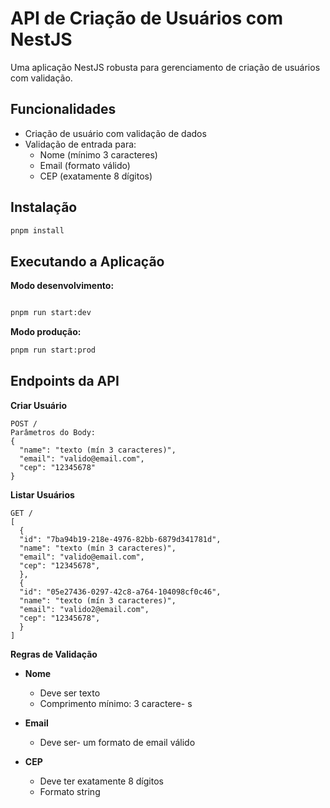 # API de Criação de Usuários com NestJS

Uma aplicação NestJS robusta para gerenciamento de criação de usuários com validação.

## Funcionalidades

- Criação de usuário com validação de dados
- Validação de entrada para:
  - Nome (mínimo 3 caracteres)
  - Email (formato válido)
  - CEP (exatamente 8 dígitos)

## Instalação

```bash
pnpm install
```

## Executando a Aplicação

**Modo desenvolvimento:**
```bash

pnpm run start:dev
```



**Modo produção:**
```bash
pnpm run start:prod
```

## Endpoints da API

**Criar Usuário**
```
POST /
Parâmetros do Body:
{
  "name": "texto (mín 3 caracteres)",
  "email": "valido@email.com",
  "cep": "12345678"
}
```

**Listar Usuários**
```
GET /
[
  {
  "id": "7ba94b19-218e-4976-82bb-6879d341781d",
  "name": "texto (mín 3 caracteres)",
  "email": "valido@email.com",
  "cep": "12345678",
  },
  {
  "id": "05e27436-0297-42c8-a764-104098cf0c46",
  "name": "texto (mín 3 caracteres)",
  "email": "valido2@email.com",
  "cep": "12345678",
  }
]

```

**Regras de Validação**

- **Nome**
  - Deve ser texto
  - Comprimento mínimo: 3 caractere-  s

- **Email**
  - Deve ser-  um formato de email válido

- **CEP**
  - Deve ter exatamente 8 dígitos
  - Formato string

